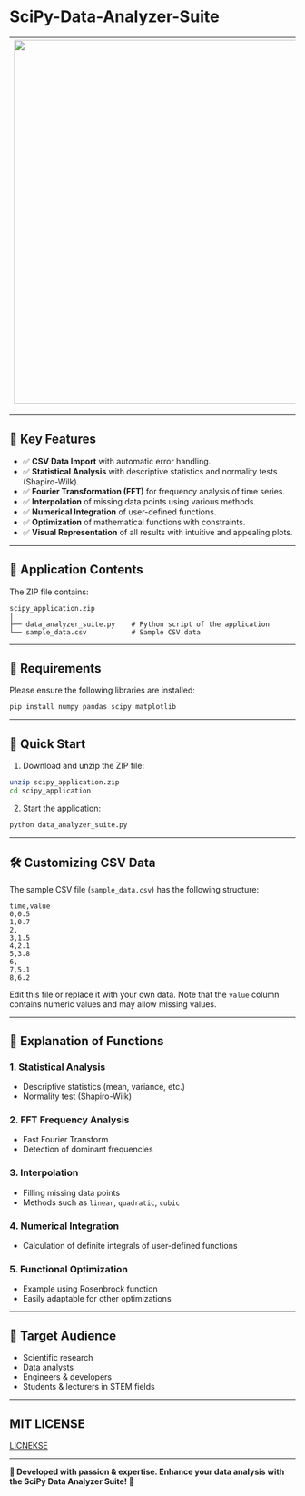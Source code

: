 # SciPy-Data-Analyzer-Suite

|<img width="1280" height="640" alt="SciPy" src="https://github.com/user-attachments/assets/7f84889c-e67c-4ba4-a38b-770669326a31" />|
|---|

---

## 🌟 Key Features

- ✅ **CSV Data Import** with automatic error handling.
- ✅ **Statistical Analysis** with descriptive statistics and normality tests (Shapiro-Wilk).
- ✅ **Fourier Transformation (FFT)** for frequency analysis of time series.
- ✅ **Interpolation** of missing data points using various methods.
- ✅ **Numerical Integration** of user-defined functions.
- ✅ **Optimization** of mathematical functions with constraints.
- ✅ **Visual Representation** of all results with intuitive and appealing plots.

---

## 📂 Application Contents

The ZIP file contains:

```
scipy_application.zip
│
├── data_analyzer_suite.py    # Python script of the application
└── sample_data.csv           # Sample CSV data
```

---

## 🚩 Requirements

Please ensure the following libraries are installed:

```bash
pip install numpy pandas scipy matplotlib
```

---

## 🚦 Quick Start

1. Download and unzip the ZIP file:

```bash
unzip scipy_application.zip
cd scipy_application
```

2. Start the application:

```bash
python data_analyzer_suite.py
```

---

## 🛠️ Customizing CSV Data

The sample CSV file (`sample_data.csv`) has the following structure:

```yarn
time,value
0,0.5
1,0.7
2,
3,1.5
4,2.1
5,3.8
6,
7,5.1
8,6.2
```

Edit this file or replace it with your own data. Note that the `value` column contains numeric values and may allow missing values.

---

## 📌 Explanation of Functions

### 1. Statistical Analysis

- Descriptive statistics (mean, variance, etc.)
- Normality test (Shapiro-Wilk)

### 2. FFT Frequency Analysis

- Fast Fourier Transform
- Detection of dominant frequencies

### 3. Interpolation

- Filling missing data points
- Methods such as `linear`, `quadratic`, `cubic`

### 4. Numerical Integration

- Calculation of definite integrals of user-defined functions

### 5. Functional Optimization

- Example using Rosenbrock function
- Easily adaptable for other optimizations

---

## 🎯 Target Audience

- Scientific research
- Data analysts
- Engineers & developers
- Students & lecturers in STEM fields

---

## MIT LICENSE
[LICNEKSE](LICNESE)

---

**🌟 Developed with passion & expertise. Enhance your data analysis with the SciPy Data Analyzer Suite! 🌟**
